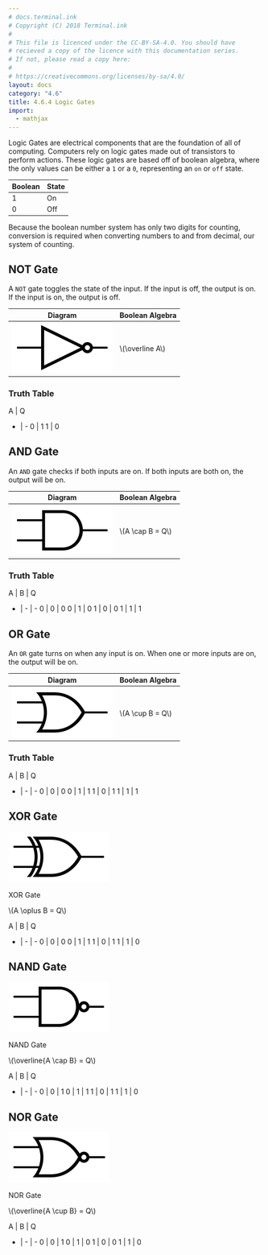 ```yaml
---
# docs.terminal.ink
# Copyright (C) 2018 Terminal.ink
#
# This file is licenced under the CC-BY-SA-4.0. You should have
# recieved a copy of the licence with this documentation series.
# If not, please read a copy here:
#
# https://creativecommons.org/licenses/by-sa/4.0/
layout: docs
category: "4.6"
title: 4.6.4 Logic Gates
import:
  - mathjax
---
```


Logic Gates are electrical components that are the foundation of all of computing. Computers rely on logic gates made out of transistors to perform actions. These logic gates are based off of boolean algebra, where the only values can be either a `1` or a `0`, representing an `on` or `off` state.

Boolean | State
------- | -----
1       | On
0       | Off

Because the boolean number system has only two digits for counting, conversion is required when converting numbers to and from decimal, our system of counting.

## NOT Gate
A `NOT` gate toggles the state of the input.
If the input is off, the output is on.
If the input is on, the output is off.

Diagram                                         | Boolean Algebra
----------------------------------------------- | --------------------
![An image of a NOT gate](/assets/img/not.svg)  | \\(\\overline A\\)

### Truth Table

A | Q
- | -
0 | 1
1 | 0

## AND Gate
An `AND` gate checks if both inputs are on.
If both inputs are both on, the output will be on.

Diagram                                         | Boolean Algebra
----------------------------------------------- | --------------------
![An image of an AND gate](/assets/img/and.svg) | \\(A \\cap B = Q\\)

### Truth Table

A | B | Q
- | - | -
0 | 0 | 0
0 | 1 | 0
1 | 0 | 0
1 | 1 | 1

## OR Gate
An `OR` gate turns on when any input is on.
When one or more inputs are on, the output will be on.

Diagram                                         | Boolean Algebra
----------------------------------------------- | --------------------
![An image of an OR gate](/assets/img/or.svg)   | \\(A \\cup B = Q\\)

### Truth Table

A | B | Q
- | - | -
0 | 0 | 0
0 | 1 | 1
1 | 0 | 1
1 | 1 | 1

## XOR Gate

<div class="imgbox">
	<img src="/assets/img/xor.svg">
	<p>XOR Gate</p>
</div>

\\(A \\oplus B = Q\\)

A | B | Q
- | - | -
0 | 0 | 0
0 | 1 | 1
1 | 0 | 1
1 | 1 | 0

## NAND Gate

<div class="imgbox">
	<img src="/assets/img/nand.svg">
	<p>NAND Gate</p>
</div>

\\(\\overline{A \\cap B} = Q\\)

A | B | Q
- | - | -
0 | 0 | 1
0 | 1 | 1
1 | 0 | 1
1 | 1 | 0

## NOR Gate

<div class="imgbox">
	<img src="/assets/img/nor.svg">
	<p>NOR Gate</p>
</div>

\\(\\overline{A \\cup B} = Q\\)

A | B | Q
- | - | -
0 | 0 | 1
0 | 1 | 0
1 | 0 | 0
1 | 1 | 0
